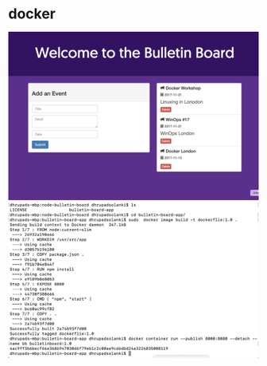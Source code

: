 # docker
![](https://raw.githubusercontent.com/dhrupad09/docker/master/image/Screen%20Shot%202020-03-09%20at%207.46.11%20PM.png)
![](https://raw.githubusercontent.com/dhrupad09/docker/master/image/Screen%20Shot%202020-03-09%20at%207.46.35%20PM.png)
